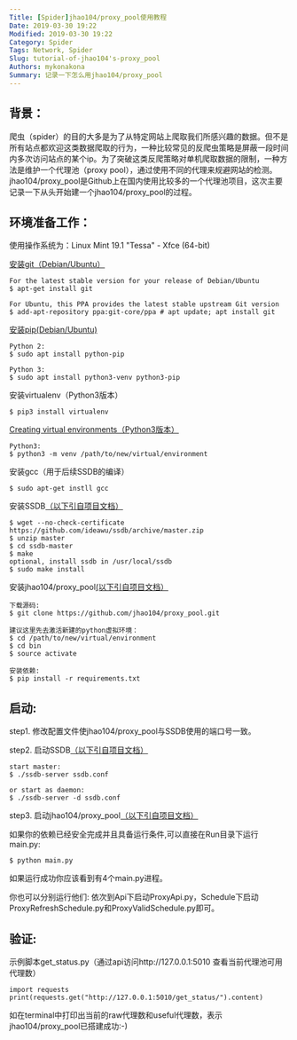 ```yaml
---
Title: [Spider]jhao104/proxy_pool使用教程
Date: 2019-03-30 19:22
Modified: 2019-03-30 19:22
Category: Spider
Tags: Network, Spider
Slug: tutorial-of-jhao104's-proxy_pool
Authors: mykonakona
Summary: 记录一下怎么用jhao104/proxy_pool
---
```

## 背景：
爬虫（spider）的目的大多是为了从特定网站上爬取我们所感兴趣的数据。但不是所有站点都欢迎这类数据爬取的行为，一种比较常见的反爬虫策略是屏蔽一段时间内多次访问站点的某个ip。为了突破这类反爬策略对单机爬取数据的限制，一种方法是维护一个代理池（proxy pool），通过使用不同的代理来规避网站的检测。jhao104/proxy_pool是Github上在国内使用比较多的一个代理池项目，这次主要记录一下从头开始建一个jhao104/proxy_pool的过程。

## 环境准备工作：

使用操作系统为：Linux Mint 19.1 "Tessa" - Xfce (64-bit)

[安装git（Debian/Ubuntu）][1]
```
For the latest stable version for your release of Debian/Ubuntu
$ apt-get install git

For Ubuntu, this PPA provides the latest stable upstream Git version
$ add-apt-repository ppa:git-core/ppa # apt update; apt install git
```

[安装pip(Debian/Ubuntu)][2]
```
Python 2:
$ sudo apt install python-pip

Python 3:
$ sudo apt install python3-venv python3-pip
```

安装virtualenv（Python3版本）
```
$ pip3 install virtualenv
```

[Creating virtual environments（Python3版本）][3]
```
Python3:
$ python3 -m venv /path/to/new/virtual/environment
```

安装gcc（用于后续SSDB的编译）
```
$ sudo apt-get instll gcc
```

安装SSDB[（以下引自项目文档）][4]
```
$ wget --no-check-certificate https://github.com/ideawu/ssdb/archive/master.zip
$ unzip master
$ cd ssdb-master
$ make
optional, install ssdb in /usr/local/ssdb
$ sudo make install
```

安装jhao104/proxy_pool[(以下引自项目文档）][5]
```
下载源码:
$ git clone https://github.com/jhao104/proxy_pool.git

建议这里先去激活新建的python虚拟环境：
$ cd /path/to/new/virtual/environment
$ cd bin
$ source activate

安装依赖:
$ pip install -r requirements.txt
```

## 启动:
step1. 修改配置文件使jhao104/proxy_pool与SSDB使用的端口号一致。

step2. 启动SSDB[（以下引自项目文档）][4]
```
start master:
$ ./ssdb-server ssdb.conf

or start as daemon:
$ ./ssdb-server -d ssdb.conf
```

step3. 启动jhao104/proxy_pool[（以下引自项目文档）][5]

如果你的依赖已经安全完成并且具备运行条件,可以直接在Run目录下运行main.py:
```
$ python main.py
```

如果运行成功你应该看到有4个main.py进程。

你也可以分别运行他们:
依次到Api下启动ProxyApi.py，Schedule下启动ProxyRefreshSchedule.py和ProxyValidSchedule.py即可。

## 验证:
示例脚本get_status.py（通过api访问http://127.0.0.1:5010 查看当前代理池可用代理数）
```
import requests
print(requests.get("http://127.0.0.1:5010/get_status/").content)
```
如在terminal中打印出当前的raw代理数和useful代理数，表示jhao104/proxy_pool已搭建成功:-)

[1]: https://git-scm.com/download/linux "安装git（Debian/Ubuntu）"
[2]: https://packaging.python.org/guides/installing-using-linux-tools/#installing-pip-setuptools-wheel-with-linux-package-managers "安装pip(Debian/Ubuntu)"
[3]: https://docs.python.org/3/library/venv.html "Creating virtual environments（Python3版本）"
[4]: http://ssdb.io/zh_cn/ "（以下引自项目文档）"
[5]: https://github.com/jhao104/proxy_pool  "（以下引自项目文档）"
